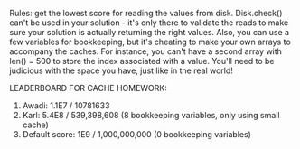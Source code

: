 Rules: get the lowest score for reading the values from disk.
Disk.check() can't be used in your solution - it's only there to validate the reads to make sure 
your solution is actually returning the right values. 
Also, you can use a few variables for bookkeeping, but it's cheating to make your own arrays 
to accompany the caches. For instance, you can't have a second array with len() = 500 to store 
the index associated with a value. You'll need to be judicious with the space you have, just like in the real world!

LEADERBOARD FOR CACHE HOMEWORK:
1) Awadi: 1.1E7 / 10781633
2) Karl: 5.4E8 / 539,398,608 (8 bookkeeping variables, only using small cache)
3) Default score: 1E9 / 1,000,000,000 (0 bookkeeping variables)
